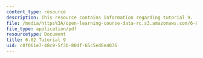 ```yaml
---
content_type: resource
description: This resource contains information regarding tutorial 9.
file: /media/https%3A/open-learning-course-data-rc.s3.amazonaws.com/6-02-introduction-to-eecs-ii-digital-communication-systems-fall-2012/c0f061e748c95f3b804f65c5ed6e4076_MIT6_02F12_tutor09.pdf
file_type: application/pdf
resourcetype: Document
title: 6.02 Tutorial 9
uid: c0f061e7-48c9-5f3b-804f-65c5ed6e4076
---
```

